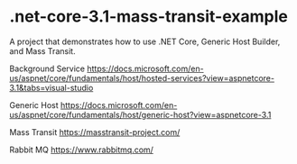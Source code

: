 # .net-core-3.1-mass-transit-example
A project that demonstrates how to use .NET Core, Generic Host Builder, and Mass Transit.

Background Service 
https://docs.microsoft.com/en-us/aspnet/core/fundamentals/host/hosted-services?view=aspnetcore-3.1&tabs=visual-studio

Generic Host
https://docs.microsoft.com/en-us/aspnet/core/fundamentals/host/generic-host?view=aspnetcore-3.1

Mass Transit
https://masstransit-project.com/

Rabbit MQ
https://www.rabbitmq.com/
